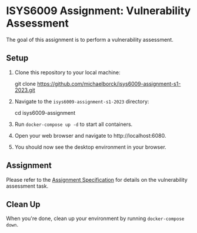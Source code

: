 # ISYS6009 Assignment: Vulnerability Assessment

The goal of this assignment is to perform a vulnerability assessment.


## Setup

1. Clone this repository to your local machine:

    git clone https://github.com/michaelborck/isys6009-assignment-s1-2023.git

2. Navigate to the `isys6009-assignment-s1-2023` directory:

    cd isys6009-assignment

3. Run `docker-compose up -d` to start all containers.

4. Open your web browser and navigate to http://localhost:6080.

6. You should now see the desktop environment in your browser.

## Assignment

Please refer to the [Assignment Specification](Assignment_Specification.md) for details on the vulnerability assessment task.

## Clean Up

When you're done, clean up your environment by running `docker-compose down`.
